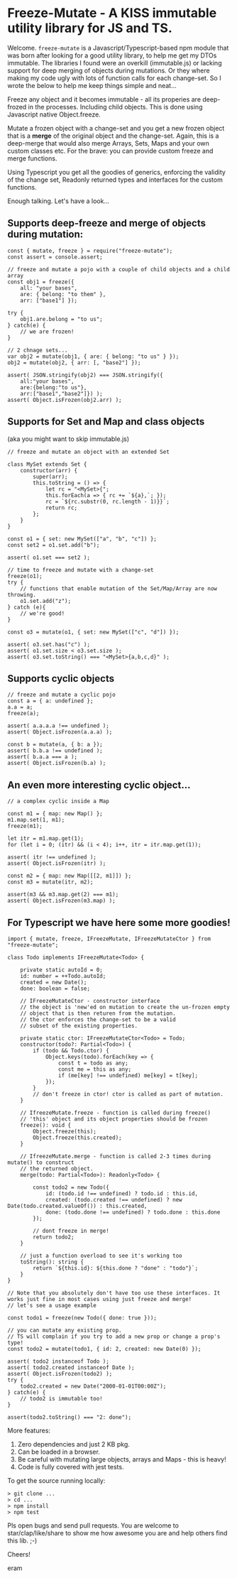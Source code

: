 
# Freeze-Mutate - A KISS immutable utility library for JS and TS.

Welcome. `freeze-mutate` is a Javascript/Typescript-based npm module that was born after looking for a good utility library, to help me get my DTOs immutable. The libraries I found were an overkill (immutable.js) or lacking support for deep merging of objects during mutations. Or they where making my code ugly with lots of function calls for each change-set. So I wrote the below to help me keep things simple and neat...

Freeze any object and it becomes immutable - all its properies are deep-frozed in the processes. Including child objects. This is done using Javascript native Object.freeze.

Mutate a frozen object with a change-set and you get a new frozen object that is a **merge** of the original object and the change-set. Again, this is a deep-merge that would also merge Arrays, Sets, Maps and your own custom classes etc.
For the brave: you can provide custom freeze and merge functions.

Using Typescript you get all the goodies of generics, enforcing the validity of the change set, Readonly returned types and interfaces for the custom functions.

Enough talking. Let's have a look...

## Supports deep-freeze and merge of objects during mutation:

```
const { mutate, freeze } = require("freeze-mutate");
const assert = console.assert;

// freeze and mutate a pojo with a couple of child objects and a child array
const obj1 = freeze({ 
    all: "your bases", 
    are: { belong: "to them" }, 
    arr: ["base1"] });

try {
    obj1.are.belong = "to us";
} catch(e) {
    // we are frozen!
}

// 2 chnage sets...
var obj2 = mutate(obj1, { are: { belong: "to us" } });
obj2 = mutate(obj2, { arr: [, "base2"] });

assert( JSON.stringify(obj2) === JSON.stringify({
    all:"your bases",
    are:{belong:"to us"},
    arr:["base1","base2"]}) );
assert( Object.isFrozen(obj2.arr) );
```

## Supports for Set and Map and class objects
(aka you might want to skip immutable.js)

```
// freeze and mutate an object with an extended Set

class MySet extends Set {
    constructor(arr) {
        super(arr);
        this.toString = () => {
            let rc = "<MySet>{";
            this.forEach(a => { rc += `${a},`; });
            rc = `${rc.substr(0, rc.length - 1)}}`;
            return rc;
        };
    }
}

const o1 = { set: new MySet(["a", "b", "c"]) };
const set2 = o1.set.add("b");

assert( o1.set === set2 );

// time to freeze and mutate with a change-set
freeze(o1);
try { 
    // functions that enable mutation of the Set/Map/Array are now throwing. 
    o1.set.add("z"); 
} catch (e){
    // we're good!
}

const o3 = mutate(o1, { set: new MySet(["c", "d"]) });

assert( o3.set.has("c") );
assert( o1.set.size < o3.set.size );
assert( o3.set.toString() === "<MySet>{a,b,c,d}" );
```

## Supports cyclic objects 

```
// freeze and mutate a cyclic pojo
const a = { a: undefined };
a.a = a;
freeze(a);

assert( a.a.a.a !== undefined );
assert( Object.isFrozen(a.a.a) );

const b = mutate(a, { b: a });
assert( b.b.a !== undefined );
assert( b.a.a === a );
assert( Object.isFrozen(b.a) );
```

## An even more interesting cyclic object...

```
// a complex cyclic inside a Map

const m1 = { map: new Map() };
m1.map.set(1, m1);
freeze(m1);

let itr = m1.map.get(1);
for (let i = 0; (itr) && (i < 4); i++, itr = itr.map.get(1));

assert( itr !== undefined );
assert( Object.isFrozen(itr) );

const m2 = { map: new Map([[2, m1]]) };
const m3 = mutate(itr, m2);

assert(m3 && m3.map.get(2) === m1);
assert( Object.isFrozen(m3.map) );
```

## For **Typescript** we have here some more goodies!

```
import { mutate, freeze, IFreezeMutate, IFreezeMutateCtor } from "freeze-mutate";

class Todo implements IFreezeMutate<Todo> {

    private static autoId = 0;
    id: number = ++Todo.autoId;
    created = new Date();
    done: boolean = false;

    // IFreezeMutateCtor - constructor interface 
    // the object is 'new'ed on mutation to create the un-frozen empty
    // object that is then returen from the mutation.
    // the ctor enforces the change-set to be a valid 
    // subset of the existing properties.
    
    private static ctor: IFreezeMutateCtor<Todo> = Todo;
    constructor(todo?: Partial<Todo>) {
        if (todo && Todo.ctor) {
            Object.keys(todo).forEach(key => {
                const t = todo as any;
                const me = this as any;
                if (me[key] !== undefined) me[key] = t[key];
            });
        }
        // don't freeze in ctor! ctor is called as part of mutation.
    }

    // IfreezeMutate.freeze - function is called during freeze()
    // 'this' object and its object properties should be frozen
    freeze(): void {
        Object.freeze(this);
        Object.freeze(this.created);
    }

    // IfreezeMutate.merge - function is called 2-3 times during mutate() to construct
    // the returned object.
    merge(todo: Partial<Todo>): Readonly<Todo> {

        const todo2 = new Todo({
            id: (todo.id !== undefined) ? todo.id : this.id,
            created: (todo.created !== undefined) ? new Date(todo.created.valueOf()) : this.created,
            done: (todo.done !== undefined) ? todo.done : this.done
        });

        // dont freeze in merge!
        return todo2;
    }

    // just a function overload to see it's working too
    toString(): string {
        return `${this.id}: ${this.done ? "done" : "todo"}`;
    }
}

// Note that you absolutely don't have too use these interfaces. It works just fine in most cases using just freeze and merge!
// let's see a usage example 

const todo1 = freeze(new Todo({ done: true }));

// you can mutate any existing prop. 
// TS will complain if you try to add a new prop or change a prop's type!
const todo2 = mutate(todo1, { id: 2, created: new Date(0) });

assert( todo2 instanceof Todo );
assert( todo2.created instanceof Date );
assert( Object.isFrozen(todo2) );
try { 
    todo2.created = new Date("2000-01-01T00:00Z"); 
} catch(e) {
    // todo2 is immutable too!
}

assert(todo2.toString() === "2: done");
```

More features:
1. Zero dependencies and just 2 KB pkg.
1. Can be loaded in a browser.
1. Be careful with mutating large objects, arrays and Maps - this is heavy!
1. Code is fully covered with jest tests.

To get the source running locally:
```
> git clone ...
> cd ...
> npm install
> npm test
```
Pls open bugs and send pull requests. You are welcome to star/clap/like/share to show me how awesome you are and help others find this lib. ;-)

Cheers!

eram
